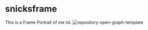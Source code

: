 # snicksframe
This is a Frame Portrait of me lol.
![repository-open-graph-template](https://github.com/SnicksDaMonke/SnicksFrame/assets/171479073/0cdad311-0063-4491-977f-9fc1ab82fac8)
